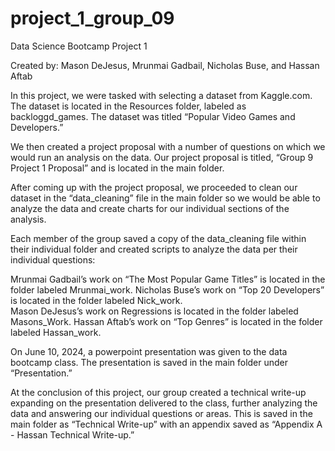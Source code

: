 # project_1_group_09
Data Science Bootcamp Project 1

Created by: Mason DeJesus, Mrunmai Gadbail, Nicholas Buse, and Hassan Aftab

In this project, we were tasked with selecting a dataset from Kaggle.com. The dataset is located in the Resources folder, labeled as backloggd_games. The dataset was titled “Popular Video Games and Developers.” 

We then created a project proposal with a number of questions on which we would run an analysis on the data. Our project proposal is titled, “Group 9 Project 1 Proposal” and is located in the main folder.

After coming up with the project proposal, we proceeded to clean our dataset in the “data_cleaning” file in the main folder so we would be able to analyze the data and create charts for our individual sections of the analysis.

Each member of the group saved a copy of the data_cleaning file within their individual folder and created scripts to analyze the data per their individual questions: 

Mrunmai Gadbail’s work on “The Most Popular Game Titles” is located in the folder labeled Mrunmai_work. 
Nicholas Buse’s work on “Top 20 Developers” is located in the folder labeled Nick_work.  
Mason DeJesus’s work on Regressions is located in the folder labeled Masons_Work. 
Hassan Aftab’s work on “Top Genres” is located in the folder labeled Hassan_work.

On June 10, 2024, a powerpoint presentation was given to the data bootcamp class. The presentation is saved in the main folder under “Presentation.”

At the conclusion of this project, our group created a technical write-up expanding on the presentation delivered to the class, further analyzing the data and answering our individual questions or areas. This is saved in the main folder as “Technical Write-up” with an appendix saved as “Appendix A - Hassan Technical Write-up.”
